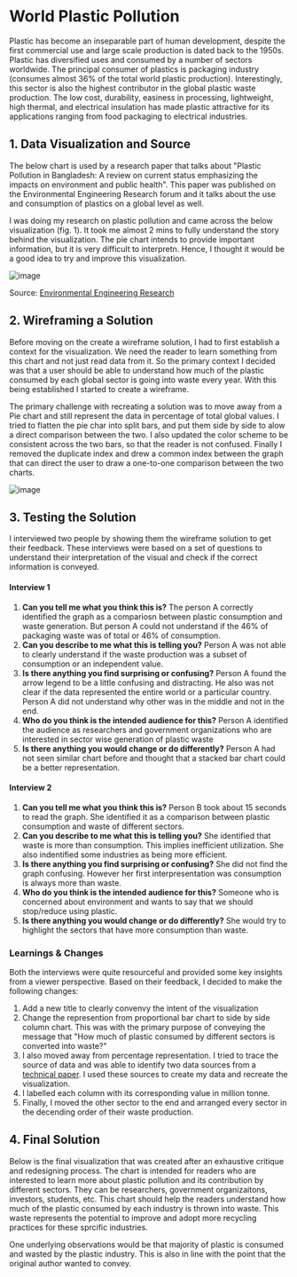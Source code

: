 # World Plastic Pollution

Plastic has become an inseparable part of human development, despite the first commercial use and large scale production is dated back to the 1950s. 
Plastic has diversified uses and consumed by a number of sectors worldwide. The principal consumer of plastics is packaging industry (consumes almost 36% of the 
total world plastic production). Interestingly, this sector is also the highest contributor in the global plastic waste production. The low cost, durability, 
easiness in processing, lightweight, high thermal, and electrical insulation has made plastic attractive for its applications ranging from food packaging to 
electrical industries.

## 1. Data Visualization and Source

The below chart is used by a research paper that talks about "Plastic Pollution in Bangladesh: A review on current status emphasizing the impacts on environment and public health".
This paper was published on the Environmental Engineering Research forum and it talks about the use and consumption of plastics on a global level as well. 

I was doing my research on plastic pollution and came across the below visualization (fig. 1). It took me almost 2 mins to fully understand the story behind the visualization. 
The pie chart intends to provide important information, but it is very difficult to interpretn. Hence, I thought it would be a good idea to try and improve this visualization.

![image](https://user-images.githubusercontent.com/24672169/140813966-4d431240-5af4-4717-8ce1-3944b04d814b.png)

Source: [Environmental Engineering Research](/https://www.eeer.org/journal/view.php?number=1245)

## 2. Wireframing a Solution

Before moving on the create a wireframe solution, I had to first establish a context for the visualization. We need the reader to learn something from this chart and not just read data from it. So the primary context I decided was that a user should be able to understand how much of the plastic consumed by each global sector is going into waste every year. With this being established I started to create a wireframe.

The primary challenge with recreating a solution was to move away from a Pie chart and still represent the data in percentage of total global values. I tried to flatten the pie char into split bars, and put them side by side to alow a direct comparison between the two. I also updated the color scheme to be consistent across the two bars, so that the reader is not confused. Finally I removed the duplicate index and drew a common index between the graph that can direct the user to draw a one-to-one comparison between the two charts.

![image](https://user-images.githubusercontent.com/24672169/140815659-e45a3bd2-c4bf-46b7-b98d-34bab8fa47c2.png)

## 3. Testing the Solution

I interviewed two people by showing them the wireframe solution to get their feedback. These interviews were based on a set of questions to understand their interpretation of the visual and check if the correct information is conveyed.

#### Interview 1

1. **Can you tell me what you think this is?** The person A correctly identified the graph as a compariosn between plastic consumption and waste generation. But person A could not understand if the 46% of packaging waste was of total or 46% of consumption.
2. **Can you describe to me what this is telling you?** Person A was not able to clearly understand if the waste production was a subset of consumption or an independent value.
3. **Is there anything you find surprising or confusing?** Person A found the arrow legend to be a little confusing and distracting. He also was not clear if the data represented the entire world or a particular country. Person A did not understand why other was in the middle and not in the end.
4. **Who do you think is the intended audience for this?** Person A identified the audience as researchers and government organizations who are interested in sector wise generation of plastic waste
5. **Is there anything you would change or do differently?** Person A had not seen similar chart before and thought that a stacked bar chart could be a better representation.

#### Interview 2

1. **Can you tell me what you think this is?** Person B took about 15 seconds to read the graph. She identified it as a comparison between plastic consumption and waste of different sectors.
2. **Can you describe to me what this is telling you?** She identified that waste is more than consumption. This implies inefficient utilization. She also indentified some industries as being more efficient.
3. **Is there anything you find surprising or confusing?** She did not find the graph confusing. However her first interpresentation was consumption is always more than waste.
4. **Who do you think is the intended audience for this?** Someone who is concerned about environment and wants to say that we should stop/reduce using plastic. 
5. **Is there anything you would change or do differently?** She would try to highlight the sectors that have more consumption than waste.

### Learnings & Changes

Both the interviews were quite resourceful and provided some key insights from a viewer perspective. Based on their feedback, I decided to make the following changes:
1. Add a new title to clearly convenvy the intent of the visualization
2. Change the represention from proportional bar chart to side by side column chart. This was with the primary purpose of conveying the message that "How much of plastic consumed by different sectors is converted into waste?"
3. I also moved away from percentage representation. I tried to trace the source of data and was able to identify two data sources from a [technical paper](/). I used these sources to create my data and recreate the visualization.
4. I labelled each column with its corresponding value in million tonne.
5. Finally, I moved the other sector to the end and arranged every sector in the decending order of their waste production.


## 4. Final Solution

Below is the final visualization that was created after an exhaustive critique and redesigning process. The chart is intended for readers who are interested to learn more about plastic pollution and its contribution by different sectors. They can be researchers, government organizaitons, investors, students, etc. 
This chart should help the readers understand how much of the plastic consumed by each industry is thrown into waste. This waste represents the potential to improve and adopt more recycling practices for these sprcific industries.

One underlying observations would be that majority of plastic is consumed and wasted by the plastic industry. This is also in line with the point that the original author wanted to convey.

<div class="flourish-embed flourish-chart" data-src="visualisation/7769222"><script src="https://public.flourish.studio/resources/embed.js"></script></div>
